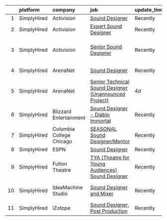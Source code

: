 

|    | platform    | company                  | job                                                                                                                                                              | update_time   | location                    |
|---:|:------------|:-------------------------|:-----------------------------------------------------------------------------------------------------------------------------------------------------------------|:--------------|:----------------------------|
|  1 | SimplyHired | Activision               | [Sound Designer](https://www.simplyhired.com/job/i7qlcqa6pP-srEpgyNNEjRvZmW5tDc8R6vUqXUq0hP94Ee2Cl5AgeQ?q=sound+designer)                                        | Recently      | Austin, TX                  |
|  2 | SimplyHired | Activision               | [Expert Sound Designer](https://www.simplyhired.com/job/Yfpk0_ozp-pri0tiP_F-iivzLOI4vhG4jJvQrWKZckgEqCRZA0v3eQ?q=sound+designer)                                 | Recently      | Foster City, CA             |
|  3 | SimplyHired | Activision               | [Senior Sound Designer](https://www.simplyhired.com/job/GjN19P9i1m5fp_ZalCRvboPB1-A0iV0UcQ2D6U2vOb0OEBwhucMIOQ?q=sound+designer)                                 | Recently      | Foster City, CA +1 location |
|  4 | SimplyHired | ArenaNet                 | [Sound Designer](https://www.simplyhired.com/job/rThG5IY9IzWMAoan9hcJnI7UxDCG6Ihg__kK3_DSy7e3u3DOyW-XHQ?q=sound+designer)                                        | Recently      | Bellevue, WA                |
|  5 | SimplyHired | ArenaNet                 | [Senior Technical Sound Designer (Unannounced Project)](https://www.simplyhired.com/job/kaIkK_Q8m1vYF_6Z_pCqeYTyzBffg--FumUbKk7oA1kHxrOCDZweog?q=sound+designer) | 4d            | Bellevue, WA                |
|  6 | SimplyHired | Blizzard Entertainment   | [Sound Designer - Diablo Immortal](https://www.simplyhired.com/job/be44SuZxxfwebqNPsGkhf71yHynOZ_Q7VRJIkl51HzMzpl7Qx8Iqxg?q=sound+designer)                      | Recently      | Irvine, CA                  |
|  7 | SimplyHired | Columbia College Chicago | [SEASONAL Sound Designer/Mentor](https://www.simplyhired.com/job/1SGE8LOrw7B-GWuClpZNmLYjqiHp__FMxU0EVFawVUJf6bqmDWmcVw?q=sound+designer)                        | Recently      | Chicago, IL                 |
|  8 | SimplyHired | ESPN                     | [Sound Designer](https://www.simplyhired.com/job/-pQTL77CSRSoogkAPIImoniIHQxPXM21wAqOE09JhGOiN3sPS6ZjRg?q=sound+designer)                                        | Recently      | Bristol, CT                 |
|  9 | SimplyHired | Fulton Theatre           | [TYA (Theatre for Young Audiences) Sound Designer](https://www.simplyhired.com/job/i5vlW8DSuKUBsc94swPive4Bsn9VPSkeacnNerSGGo4wUZwY2VnfWA?q=sound+designer)      | Recently      | Lancaster, PA               |
| 10 | SimplyHired | IdeaMachine Studio       | [Sound Designer and Mixer](https://www.simplyhired.com/job/3_cnKWbKCzfz8K406esix9aXeGkS2iLw6vp3jwYHfDLUWBO0TV9GDQ?q=sound+designer)                              | Recently      | San Francisco, CA           |
| 11 | SimplyHired | iZotope                  | [Sound Designer, Post Production](https://www.simplyhired.com/job/xQaGLXiBYA1G2a9g_fsopqzFtaeH8kRld8-iLLGvPACO3F_nWsfNjg?q=sound+designer)                       | Recently      | Boston, MA                  |